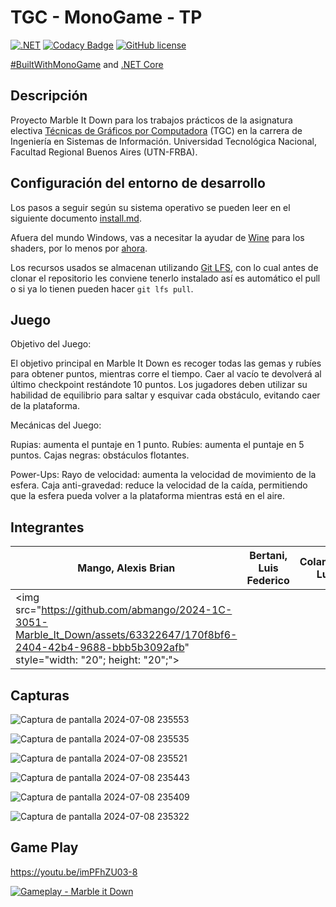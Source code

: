 # TGC - MonoGame - TP

[![.NET](https://github.com/tgc-utn/tgc-monogame-tp/actions/workflows/dotnet.yml/badge.svg)](https://github.com/tgc-utn/tgc-monogame-tp/actions/workflows/dotnet.yml)
[![Codacy Badge](https://app.codacy.com/project/badge/Grade/63382c4441444632b06d83dcc6dab106)](https://app.codacy.com/gh/tgc-utn/tgc-monogame-tp/dashboard?utm_source=gh&utm_medium=referral&utm_content=&utm_campaign=Badge_grade)
[![GitHub license](https://img.shields.io/github/license/tgc-utn/tgc-monogame-tp.svg)](https://github.com/tgc-utn/tgc-monogame-tp/blob/master/LICENSE)

[#BuiltWithMonoGame](http://www.monogame.net) and [.NET Core](https://dotnet.microsoft.com)

## Descripción

Proyecto Marble It Down para los trabajos prácticos de la asignatura electiva [Técnicas de Gráficos por Computadora](http://tgc-utn.github.io/) (TGC) en la carrera de Ingeniería en Sistemas de Información. Universidad Tecnológica Nacional, Facultad Regional Buenos Aires (UTN-FRBA).

## Configuración del entorno de desarrollo

Los pasos a seguir según su sistema operativo se pueden leer en el siguiente documento [install.md](https://github.com/tgc-utn/tgc-monogame-samples/blob/master/docs/install/install.md).

Afuera del mundo Windows, vas a necesitar la ayudar de [Wine](https://www.winehq.org) para los shaders, por lo menos por [ahora](https://github.com/MonoGame/MonoGame/issues/2167).

Los recursos usados se almacenan utilizando [Git LFS](https://git-lfs.github.com), con lo cual antes de clonar el repositorio les conviene tenerlo instalado así es automático el pull o si ya lo tienen pueden hacer `git lfs pull`.

## Juego

Objetivo del Juego:

El objetivo principal en Marble It Down es recoger todas las gemas y rubíes para obtener puntos, mientras corre el tiempo. Caer al vacío te devolverá al último checkpoint restándote 10 puntos. Los jugadores deben utilizar su habilidad de equilibrio para saltar y esquivar cada obstáculo, evitando caer de la plataforma.

Mecánicas del Juego:

Rupias: aumenta el puntaje en 1 punto.
Rubíes: aumenta el puntaje en 5 puntos.
Cajas negras: obstáculos flotantes.

Power-Ups:
Rayo de velocidad: aumenta la velocidad de movimiento de la esfera.
Caja anti-gravedad: reduce la velocidad de la caída, permitiendo que la esfera pueda volver a la plataforma mientras está en el aire.

## Integrantes

| Mango, Alexis Brian | Bertani, Luis Federico | Colamonici, Luca |
| ------------------- | ---------------------- | ---------------- |
| <img src="https://github.com/abmango/2024-1C-3051-Marble_It_Down/assets/63322647/170f8bf6-2404-42b4-9688-bbb5b3092afb" style="width: "20"; height: "20";"> |  |  | 

## Capturas

![Captura de pantalla 2024-07-08 235553](https://github.com/abmango/2024-1C-3051-Marble_It_Down/assets/63322647/2194c451-48a4-4cf4-b143-b7d6c14c53e1)

![Captura de pantalla 2024-07-08 235535](https://github.com/abmango/2024-1C-3051-Marble_It_Down/assets/63322647/94b51c9d-ced8-4a1b-9179-a51b85510ca5)

![Captura de pantalla 2024-07-08 235521](https://github.com/abmango/2024-1C-3051-Marble_It_Down/assets/63322647/35c2f7af-b749-4fc2-a163-1c3942328b38)

![Captura de pantalla 2024-07-08 235443](https://github.com/abmango/2024-1C-3051-Marble_It_Down/assets/63322647/544fb462-8e78-4fa4-8607-2af5de95b839)

![Captura de pantalla 2024-07-08 235409](https://github.com/abmango/2024-1C-3051-Marble_It_Down/assets/63322647/834c3761-9515-4470-9623-2c0fde0ef3bd)

![Captura de pantalla 2024-07-08 235322](https://github.com/abmango/2024-1C-3051-Marble_It_Down/assets/63322647/38ed7c1a-5a6c-40b5-9582-fe3789edeee0)


## Game Play

[https://youtu.be/imPFhZU03-8
](https://youtu.be/imPFhZU03-8)

[![Gameplay - Marble it Down](https://img.youtube.com/vi/imPFhZU03-8/0.jpg)](https://www.youtube.com/watch?v=imPFhZU03-8)
